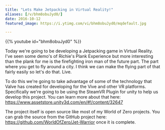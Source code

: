 ```yaml
---
title: "Lets Make Jetpacking in Virtual Reality!"
aliases: [/v/bhm8obuJyd0/]
date: 2016-10-12
featured_image: https://i.ytimg.com/vi/bhm8obuJyd0/mqdefault.jpg

---
```


{{% youtube id="bhm8obuJyd0" %}}

Today we're going to be developing a Jetpacking game in Virtual Reality. I've seen some demo's of Richie's Plank Experience but more interesting than the plank for me is the firefighting iron man of the future part. The part where you get to fly around a city. I think we can make the flying part of that fairly easily so let's do that. Live.

To do this we're going to take advantage of some of the technology that Valve has created for developing for the Vive and other VR platforms. Specifically we're going to be using the SteamVR Plugin for unity to help us develop this project. You can learn more about that here: https://www.assetstore.unity3d.com/en/#!/content/32647

The project itself is open source like most of my World of Zero projects. You can grab the source from the GitHub project here: https://github.com/WorldOfZero/Jet-Warrior once it is complete.